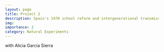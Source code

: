 ```yaml
---
layout: page
title: Project 2
description: Spain's 1970 school reform and intergenerational transmission of inequalities
img:
importance: 2
category: Natural Experiments
---
```


with Alicia Garcia Sierra
